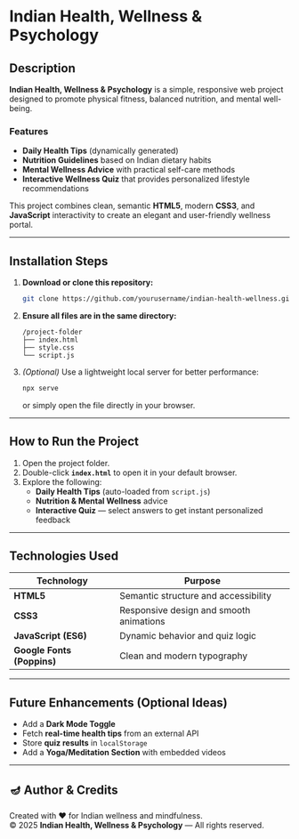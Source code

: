#  Indian Health, Wellness & Psychology

## Description

**Indian Health, Wellness & Psychology** is a simple, responsive web project designed to promote physical fitness, balanced nutrition, and mental well-being.

### Features
- **Daily Health Tips** (dynamically generated)  
- **Nutrition Guidelines** based on Indian dietary habits  
- **Mental Wellness Advice** with practical self-care methods  
- **Interactive Wellness Quiz** that provides personalized lifestyle recommendations  

This project combines clean, semantic **HTML5**, modern **CSS3**, and **JavaScript** interactivity to create an elegant and user-friendly wellness portal.

---

## Installation Steps

1. **Download or clone this repository:**
   ```bash
   git clone https://github.com/yourusername/indian-health-wellness.git
   ```

2. **Ensure all files are in the same directory:**
   ```
   /project-folder
   ├── index.html
   ├── style.css
   └── script.js
   ```

3. *(Optional)* Use a lightweight local server for better performance:
   ```bash
   npx serve
   ```
   or simply open the file directly in your browser.

---

## How to Run the Project

1. Open the project folder.  
2. Double-click **`index.html`** to open it in your default browser.  
3. Explore the following:
   - **Daily Health Tips** (auto-loaded from `script.js`)  
   - **Nutrition & Mental Wellness** advice  
   - **Interactive Quiz** — select answers to get instant personalized feedback  

---

## Technologies Used

| Technology | Purpose |
|-------------|----------|
| **HTML5** | Semantic structure and accessibility |
| **CSS3** | Responsive design and smooth animations |
| **JavaScript (ES6)** | Dynamic behavior and quiz logic |
| **Google Fonts (Poppins)** | Clean and modern typography |

---

## Future Enhancements (Optional Ideas)

- Add a **Dark Mode Toggle**  
- Fetch **real-time health tips** from an external API  
- Store **quiz results** in `localStorage`  
- Add a **Yoga/Meditation Section** with embedded videos  

---

## 🪔 Author & Credits

Created with ❤️ for Indian wellness and mindfulness.  
© 2025 **Indian Health, Wellness & Psychology** — All rights reserved.

